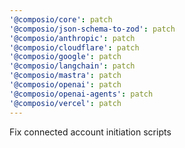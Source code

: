 ```yaml
---
'@composio/core': patch
'@composio/json-schema-to-zod': patch
'@composio/anthropic': patch
'@composio/cloudflare': patch
'@composio/google': patch
'@composio/langchain': patch
'@composio/mastra': patch
'@composio/openai': patch
'@composio/openai-agents': patch
'@composio/vercel': patch
---
```


Fix connected account initiation scripts
